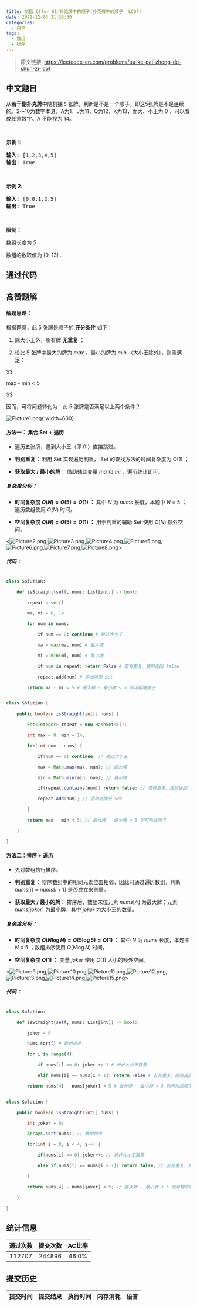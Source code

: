 ```yaml
---
title: 剑指 Offer 61-扑克牌中的顺子(扑克牌中的顺子  LCOF)
date: 2021-12-03 21:36:30
categories:
  - 简单
tags:
  - 数组
  - 排序
---
```


> 原文链接: https://leetcode-cn.com/problems/bu-ke-pai-zhong-de-shun-zi-lcof




## 中文题目
<div><p>从<strong>若干副扑克牌</strong>中随机抽 <code>5</code> 张牌，判断是不是一个顺子，即这5张牌是不是连续的。2～10为数字本身，A为1，J为11，Q为12，K为13，而大、小王为 0 ，可以看成任意数字。A 不能视为 14。</p>

<p>&nbsp;</p>

<p><strong>示例&nbsp;1:</strong></p>

<pre>
<strong>输入:</strong> [1,2,3,4,5]
<strong>输出:</strong> True</pre>

<p>&nbsp;</p>

<p><strong>示例&nbsp;2:</strong></p>

<pre>
<strong>输入:</strong> [0,0,1,2,5]
<strong>输出:</strong> True</pre>

<p>&nbsp;</p>

<p><strong>限制：</strong></p>

<p>数组长度为 5&nbsp;</p>

<p>数组的数取值为 [0, 13] .</p>
</div>

## 通过代码
<RecoDemo>
</RecoDemo>


## 高赞题解
#### 解题思路：

根据题意，此 $5$ 张牌是顺子的 **充分条件** 如下：

1. 除大小王外，所有牌 **无重复**  ；
2. 设此 $5$ 张牌中最大的牌为 $max$ ，最小的牌为 $min$ （大小王除外），则需满足：

$$
max - min < 5
$$

因而，可将问题转化为：此 $5$ 张牌是否满足以上两个条件？

![Picture1.png](../images/bu-ke-pai-zhong-de-shun-zi-lcof-0.png){:width=600}

#### 方法一： 集合 Set + 遍历

- 遍历五张牌，遇到大小王（即 $0$ ）直接跳过。
- **判别重复：** 利用 Set 实现遍历判重， Set 的查找方法的时间复杂度为 $O(1)$ ；
- **获取最大 / 最小的牌：** 借助辅助变量 $ma$ 和 $mi$ ，遍历统计即可。

##### 复杂度分析：

- **时间复杂度 $O(N) = O(5) = O(1)$ ：** 其中 $N$ 为 $nums$ 长度，本题中 $N \equiv 5$ ；遍历数组使用 $O(N)$ 时间。
- **空间复杂度 $O(N) = O(5) = O(1)$ ：** 用于判重的辅助 Set 使用 $O(N)$ 额外空间。

<![Picture2.png](../images/bu-ke-pai-zhong-de-shun-zi-lcof-1.png),![Picture3.png](../images/bu-ke-pai-zhong-de-shun-zi-lcof-2.png),![Picture4.png](../images/bu-ke-pai-zhong-de-shun-zi-lcof-3.png),![Picture5.png](../images/bu-ke-pai-zhong-de-shun-zi-lcof-4.png),![Picture6.png](../images/bu-ke-pai-zhong-de-shun-zi-lcof-5.png),![Picture7.png](../images/bu-ke-pai-zhong-de-shun-zi-lcof-6.png),![Picture8.png](../images/bu-ke-pai-zhong-de-shun-zi-lcof-7.png)>

##### 代码：

```Python []
class Solution:
    def isStraight(self, nums: List[int]) -> bool:
        repeat = set()
        ma, mi = 0, 14
        for num in nums:
            if num == 0: continue # 跳过大小王
            ma = max(ma, num) # 最大牌
            mi = min(mi, num) # 最小牌
            if num in repeat: return False # 若有重复，提前返回 false
            repeat.add(num) # 添加牌至 Set
        return ma - mi < 5 # 最大牌 - 最小牌 < 5 则可构成顺子 
```

```Java []
class Solution {
    public boolean isStraight(int[] nums) {
        Set<Integer> repeat = new HashSet<>();
        int max = 0, min = 14;
        for(int num : nums) {
            if(num == 0) continue; // 跳过大小王
            max = Math.max(max, num); // 最大牌
            min = Math.min(min, num); // 最小牌
            if(repeat.contains(num)) return false; // 若有重复，提前返回 false
            repeat.add(num); // 添加此牌至 Set
        }
        return max - min < 5; // 最大牌 - 最小牌 < 5 则可构成顺子
    }
}
```

#### 方法二：排序 + 遍历

- 先对数组执行排序。
- **判别重复：** 排序数组中的相同元素位置相邻，因此可通过遍历数组，判断 $nums[i] = nums[i + 1]$ 是否成立来判重。
- **获取最大 / 最小的牌：** 排序后，数组末位元素 $nums[4]$ 为最大牌；元素 $nums[joker]$ 为最小牌，其中 $joker$ 为大小王的数量。

##### 复杂度分析：

- **时间复杂度 $O(N \log N) = O(5 \log 5) = O(1)$ ：** 其中 $N$ 为 $nums$ 长度，本题中 $N \equiv 5$ ；数组排序使用 $O(N \log N)$ 时间。
- **空间复杂度 $O(1)$ ：** 变量 $joker$ 使用 $O(1)$ 大小的额外空间。

<![Picture9.png](../images/bu-ke-pai-zhong-de-shun-zi-lcof-8.png),![Picture10.png](../images/bu-ke-pai-zhong-de-shun-zi-lcof-9.png),![Picture11.png](../images/bu-ke-pai-zhong-de-shun-zi-lcof-10.png),![Picture12.png](../images/bu-ke-pai-zhong-de-shun-zi-lcof-11.png),![Picture13.png](../images/bu-ke-pai-zhong-de-shun-zi-lcof-12.png),![Picture14.png](../images/bu-ke-pai-zhong-de-shun-zi-lcof-13.png),![Picture15.png](../images/bu-ke-pai-zhong-de-shun-zi-lcof-14.png)>

##### 代码：

```Python []
class Solution:
    def isStraight(self, nums: List[int]) -> bool:
        joker = 0
        nums.sort() # 数组排序
        for i in range(4):
            if nums[i] == 0: joker += 1 # 统计大小王数量
            elif nums[i] == nums[i + 1]: return False # 若有重复，提前返回 false
        return nums[4] - nums[joker] < 5 # 最大牌 - 最小牌 < 5 则可构成顺子
```

```Java []
class Solution {
    public boolean isStraight(int[] nums) {
        int joker = 0;
        Arrays.sort(nums); // 数组排序
        for(int i = 0; i < 4; i++) {
            if(nums[i] == 0) joker++; // 统计大小王数量
            else if(nums[i] == nums[i + 1]) return false; // 若有重复，提前返回 false
        }
        return nums[4] - nums[joker] < 5; // 最大牌 - 最小牌 < 5 则可构成顺子
    }
}
```

## 统计信息
| 通过次数 | 提交次数 | AC比率 |
| :------: | :------: | :------: |
|    112707    |    244896    |   46.0%   |

## 提交历史
| 提交时间 | 提交结果 | 执行时间 |  内存消耗  | 语言 |
| :------: | :------: | :------: | :--------: | :--------: |
